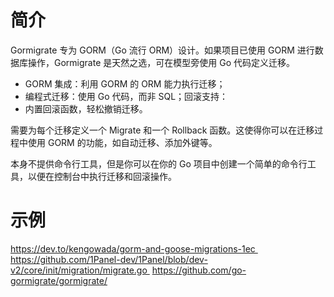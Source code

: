 # 简介
Gormigrate 专为 GORM（Go 流行 ORM）设计。如果项目已使用 GORM 进行数据库操作，Gormigrate 是天然之选，可在模型旁使用 Go 代码定义迁移。

* GORM 集成：利用 GORM 的 ORM 能力执行迁移；
* 编程式迁移：使用 Go 代码，而非 SQL；回滚支持：
* 内置回滚函数，轻松撤销迁移。

需要为每个迁移定义一个  Migrate  和一个  Rollback  函数。这使得你可以在迁移过程中使用 GORM 的功能，如自动迁移、添加外键等。

本身不提供命令行工具，但是你可以在你的 Go 项目中创建一个简单的命令行工具，以便在控制台中执行迁移和回滚操作。

# 示例
https://dev.to/kengowada/gorm-and-goose-migrations-1ec 
https://github.com/1Panel-dev/1Panel/blob/dev-v2/core/init/migration/migrate.go 
https://github.com/go-gormigrate/gormigrate/
